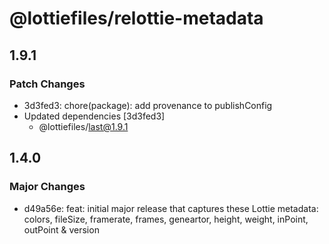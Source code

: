 # @lottiefiles/relottie-metadata

## 1.9.1

### Patch Changes

- 3d3fed3: chore(package): add provenance to publishConfig
- Updated dependencies [3d3fed3]
  - @lottiefiles/last@1.9.1

## 1.4.0

### Major Changes

- d49a56e: feat: initial major release that captures these Lottie metadata: colors, fileSize, framerate, frames,
  geneartor, height, weight, inPoint, outPoint & version
